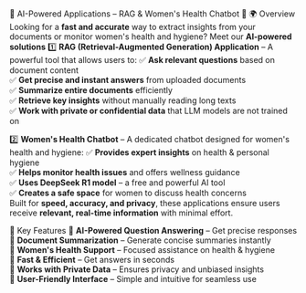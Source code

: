 📖 AI-Powered Applications – RAG & Women's Health Chatbot 🚀
🌍 Overview
Looking for a **fast and accurate** way to extract insights from your documents or monitor women's health and hygiene? Meet our **AI-powered solutions**
1️⃣ **RAG (Retrieval-Augmented Generation) Application** – A powerful tool that allows users to:
   ✅ **Ask relevant questions** based on document content  
   ✅ **Get precise and instant answers** from uploaded documents  
   ✅ **Summarize entire documents** efficiently  
   ✅ **Retrieve key insights** without manually reading long texts  
   ✅ **Work with private or confidential data** that LLM models are not trained on  

2️⃣ **Women's Health Chatbot** – A dedicated chatbot designed for women's health and hygiene:
   ✅ **Provides expert insights** on health & personal hygiene  
   ✅ **Helps monitor health issues** and offers wellness guidance  
   ✅ **Uses DeepSeek R1 model** – a free and powerful AI tool  
   ✅ **Creates a safe space** for women to discuss health concerns  
Built for **speed, accuracy, and privacy**, these applications ensure users receive **relevant, real-time information** with minimal effort.

🚀 Key Features
🔹 **AI-Powered Question Answering** – Get precise responses  
🔹 **Document Summarization** – Generate concise summaries instantly  
🔹 **Women's Health Support** – Focused assistance on health & hygiene  
🔹 **Fast & Efficient** – Get answers in seconds  
🔹 **Works with Private Data** – Ensures privacy and unbiased insights  
🔹 **User-Friendly Interface** – Simple and intuitive for seamless use  

